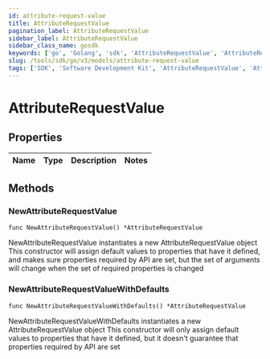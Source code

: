 ```yaml
---
id: attribute-request-value
title: AttributeRequestValue
pagination_label: AttributeRequestValue
sidebar_label: AttributeRequestValue
sidebar_class_name: gosdk
keywords: ['go', 'Golang', 'sdk', 'AttributeRequestValue', 'AttributeRequestValue'] 
slug: /tools/sdk/go/v3/models/attribute-request-value
tags: ['SDK', 'Software Development Kit', 'AttributeRequestValue', 'AttributeRequestValue']
---
```


# AttributeRequestValue

## Properties

Name | Type | Description | Notes
------------ | ------------- | ------------- | -------------

## Methods

### NewAttributeRequestValue

`func NewAttributeRequestValue() *AttributeRequestValue`

NewAttributeRequestValue instantiates a new AttributeRequestValue object
This constructor will assign default values to properties that have it defined,
and makes sure properties required by API are set, but the set of arguments
will change when the set of required properties is changed

### NewAttributeRequestValueWithDefaults

`func NewAttributeRequestValueWithDefaults() *AttributeRequestValue`

NewAttributeRequestValueWithDefaults instantiates a new AttributeRequestValue object
This constructor will only assign default values to properties that have it defined,
but it doesn't guarantee that properties required by API are set


